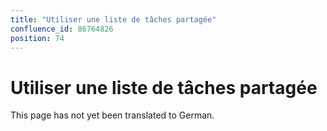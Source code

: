 ```yaml
---
title: "Utiliser une liste de tâches partagée"
confluence_id: 86764826
position: 74
---
```

# Utiliser une liste de tâches partagée


This page has not yet been translated to German.

